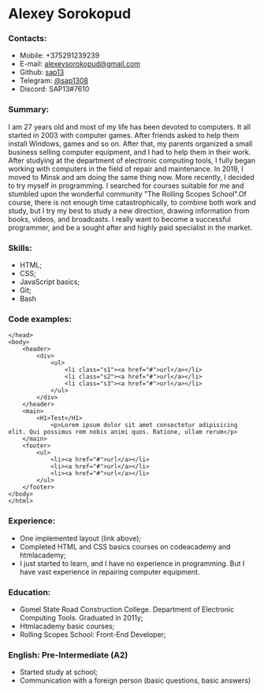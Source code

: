 # Alexey Sorokopud

### Contacts:
* Mobile: +375291239239
* E-mail: alexeysorokopud@gmail.com
* Github: [sap13](https://github.com/sap13)
* Telegram: [@sap1308](https://t.me/sap1308)
* Discord:  SAP13#7610
 
 ### Summary:
 I am 27 years old and most of my life has been devoted to computers. It all started in 2003 with computer games. After friends asked to help them install Windows, games and so on. After that, my parents organized a small business selling computer equipment, and I had to help them in their work. After studying at the department of electronic computing tools, I fully began working with computers in the field of repair and maintenance. In 2019, I moved to Minsk and am doing the same thing now. More recently, I decided to try myself in programming. I searched for courses suitable for me and stumbled upon the wonderful community "The Rolling Scopes School".Of course, there is not enough time catastrophically, to combine both work and study, but I try my best to study a new direction, drawing information from books, videos, and broadcasts. I really want to become a successful programmer, and be a sought after and highly paid specialist in the market.

### Skills:
* HTML;
* CSS;
* JavaScript basics;
* Git; 
* Bash

### Code examples:

```
</head>
<body>
    <header>
        <div>
            <ul>
                <li class="s1"><a href="#">url</a></li>
                <li class="s2"><a href="#">url</a></li>
                <li class="s3"><a href="#">url</a></li>
            </ul>
        </div>
    </header>
    <main>
        <H1>Test</H1>
            <p>Lorem ipsum dolor sit amet consectetur adipisicing elit. Qui possimus rem nobis animi quos. Ratione, ullam rerum</p>
    </main> 
    <footer>
        <ul>
            <li><a href="#">url</a></li>
            <li><a href="#">url</a></li>
            <li><a href="#">url</a></li>
        </ul>
    </footer>
</body>
</html> 

```

### Experience:
* One implemented layout (link above); 
* Completed HTML and CSS basics courses on codeacademy and htmlacademy;
* I just started to learn, and I have no experience in programming. But I have vast experience in repairing computer equipment.

### Education:
* Gomel State Road Construction College. Department of Electronic Computing Tools. Graduated in 2011у;
* Htmlacademy basic courses;
* Rolling Scopes School: Front-End Developer;

### English: Pre-Intermediate (А2)
* Started study at school;
* Сommunication with a foreign person (basic questions, basic answers)
